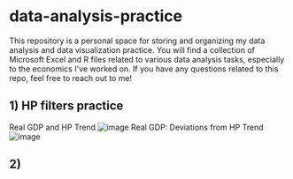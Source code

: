 # data-analysis-practice
This repository is a personal space for storing and organizing my data analysis and data visualization practice. You will find a collection of Microsoft Excel and R files related to various data analysis tasks, especially to the economics I've worked on. If you have any questions related to this repo, feel free to reach out to me!

## 1) HP filters practice
Real GDP and HP Trend
![image](https://github.com/jwonc4602/data-analysis-practice/assets/123442951/8d4feaf8-f87b-4ff2-bb52-8dffb668c6ae)
Real GDP: Deviations from HP Trend
![image](https://github.com/jwonc4602/data-analysis-practice/assets/123442951/0bdaaf62-38e0-4577-be78-06d22ae38623)

## 2) 